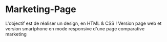 # Marketing-Page
L'objectif est de réaliser un design, en HTML &amp; CSS ! Version page web et version smartphone en mode responsive d'une page comparative marketing
